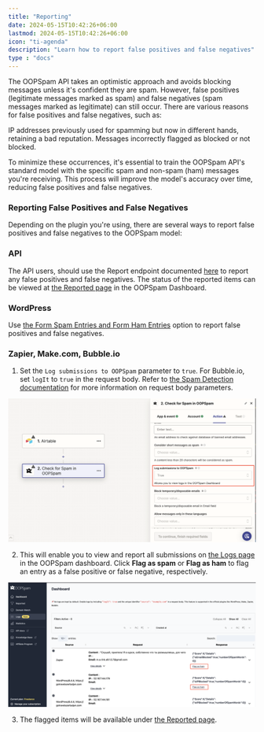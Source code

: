 ```yaml
---
title: "Reporting"
date: 2024-05-15T10:42:26+06:00
lastmod: 2024-05-15T10:42:26+06:00
icon: "ti-agenda"
description: "Learn how to report false positives and false negatives"
type : "docs"
---
```


The OOPSpam API takes an optimistic approach and avoids blocking messages unless it's confident they are spam. However, false positives (legitimate messages marked as spam) and false negatives (spam messages marked as legitimate) can still occur.
There are various reasons for false positives and false negatives, such as:

IP addresses previously used for spamming but now in different hands, retaining a bad reputation.
Messages incorrectly flagged as blocked or not blocked.

To minimize these occurrences, it's essential to train the OOPSpam API's standard model with the specific spam and non-spam (ham) messages you're receiving. This process will improve the model's accuracy over time, reducing false positives and false negatives.


### Reporting False Positives and False Negatives

Depending on the plugin you're using, there are several ways to report false positives and false negatives to the OOPSpam model:

### API

The API users, should use the Report endpoint documented [here](https://www.oopspam.com/docs/#report) to report any false positives and false negatives. The status of the reported items can be viewed at [the Reported page](https://app.oopspam.com/ReportedSpam) in the OOPSpam Dashboard.

### WordPress

Use [the Form Spam Entries and Form Ham Entries](/wordpress/form-entries/) option to report false positives and false negatives.

### Zapier, Make.com, Bubble.io

1. Set the `Log submissions to OOPSpam` parameter to `true`. For Bubble.io, set `logIt` to `true` in the request body. Refer to [the Spam Detection documentation](https://www.oopspam.com/docs/#spam-detection) for more information on request body parameters.

![OOPSpam Zapier app](screenshot-2.png)

2. This will enable you to view and report all submissions on [the Logs page](https://app.oopspam.com/Logs) in the OOPSpam dashboard. Click __Flag as spam__ or __Flag as ham__ to flag an entry as a false positive or false negative, respectively.

![OOPSpam Logs](screenshot-1.png)

3. The flagged items will be available under [the Reported page](https://app.oopspam.com/ReportedSpam).